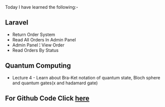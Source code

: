 Today I have learned the following:-

## Laravel
- Return Order System
- Read All Orders In Admin Panel
- Admin Panel ¦ View Order
- Read Orders By Status

## Quantum Computing
- Lecture 4 - Learn about Bra-Ket notation of quantum state, Bloch sphere and quantum gates(x and hadamard gate) 


## For Github Code Click [here]()